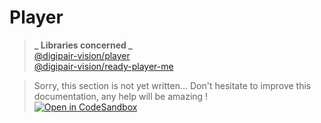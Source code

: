 # Player

> **_ Libraries concerned _**  
> [@digipair-vision/player](https://www.npmjs.com/package/@digipair-vision/player)  
> [@digipair-vision/ready-player-me](https://www.npmjs.com/package/@digipair-vision/ready-player-me)

> Sorry, this section is not yet written... Don't hesitate to improve this documentation, any help will be amazing !  
> [![Open in CodeSandbox](https://codesandbox.io/static/img/play-codesandbox.svg)](https://githubbox.com/digipair/digipair-vision/blob/master/docs/player.md)
